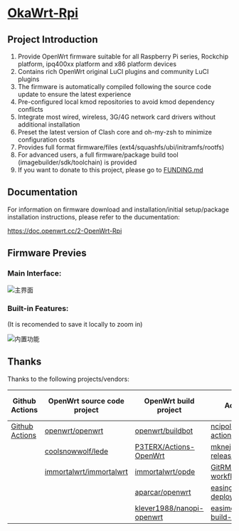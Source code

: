 # [OkaWrt-Rpi](https://github.com/SuLingGG/OpenWrt-Rpi)

## Project Introduction

1. Provide OpenWrt firmware suitable for all Raspberry Pi series, Rockchip platform, ipq400xx platform and x86 platform devices
2. Contains rich OpenWrt original LuCI plugins and community LuCI plugins
3. The firmware is automatically compiled following the source code update to ensure the latest experience
4. Pre-configured local kmod repositories to avoid kmod dependency conflicts
5. Integrate most wired, wireless, 3G/4G network card drivers without additional installation
6. Preset the latest version of Clash core and oh-my-zsh to minimize configuration costs
7. Provides full format firmware/files (ext4/squashfs/ubi/initramfs/rootfs)
8. For advanced users, a full firmware/package build tool (imagebuilder/sdk/toolchain) is provided
9. If you want to donate to this project, please go to [FUNDING.md](https://github.com/SuLingGG/OpenWrt-Mini/blob/main/FUNDING.md)

## Documentation

For information on firmware download and installation/initial setup/package installation instructions, please refer to the ducumentation:

<https://doc.openwrt.cc/2-OpenWrt-Rpi>

## Firmware Previes

### Main Interface:

![主界面](https://ae05.alicdn.com/kf/H6814822fa93d4246837bea1edcec6d23j.png)

### Built-in Features:

(It is recomended to save it locally to zoom in)

![内置功能](https://ae02.alicdn.com/kf/Hf29f2d94339d4188bbdde7f3131b500af.png)

## Thanks

Thanks to the following projects/vendors:

| Github Actions                                        | OpenWrt source code project                                             | OpenWrt build project                                             | Action item                                                  | Cloud service providers                               |
| ----------------------------------------------------- | ------------------------------------------------------------ | ------------------------------------------------------------ | ------------------------------------------------------------ | ---------------------------------------- |
| [Github Actions](https://github.com/features/actions) | [openwrt/openwrt](https://github.com/openwrt/openwrt/)       | [openwrt/buildbot](https://git.openwrt.org/?p=buildbot.git;a=summary) | [ncipollo/release-action](https://github.com/ncipollo/release-action) | [Acloud](https://acloud.net/)            |
|                                                       | [coolsnowwolf/lede](https://github.com/coolsnowwolf/lede)    | [P3TERX/Actions-OpenWrt](https://github.com/P3TERX/Actions-OpenWrt) | [mknejp/delete-release-assets](https://github.com/mknejp/delete-release-assets) | [Cloudflare](https://www.cloudflare.com) |
|                                                       | [immortalwrt/immortalwrt](https://github.com/immortalwrt/immortalwrt) | [immortalwrt/opde](https://github.com/immortalwrt/opde)      | [GitRML/delete-workflow-runs](https://github.com/GitRML/delete-workflow-runs) | [BackBlaze](https://www.backblaze.com/)  |
|                                                       |                                                              | [aparcar/openwrt](https://github.com/aparcar/openwrt)        | [easingthemes/ssh-deploy](https://github.com/easingthemes/ssh-deploy) | [HostHatch](https://hosthatch.com/)      |
|                                                       |                                                              | [klever1988/nanopi-openwrt](https://github.com/klever1988/nanopi-openwrt) | [easimon/maximize-build-space](https://github.com/easimon/maximize-build-space) |                                          |

